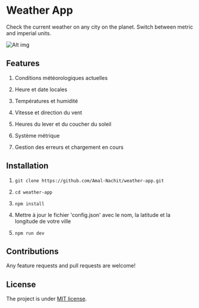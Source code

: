 # Weather App

Check the current weather on any city on the planet. Switch between metric and imperial units.

![Alt img](/Capture%20d'écran%202024-07-17%20090226.png)

## Features

1. Conditions météorologiques actuelles

2. Heure et date locales

3. Températures et humidité

4. Vitesse et direction du vent

5. Heures du lever et du coucher du soleil

6. Système métrique

7. Gestion des erreurs et chargement en cours

## Installation

1. `git clone https://github.com/Amal-Nachit/weather-app.git`

2. `cd weather-app`

3. `npm install`

4. Mettre à jour le fichier 'config.json' avec le nom, la latitude et la longitude de votre ville

5. `npm run dev`

## Contributions

Any feature requests and pull requests are welcome!

## License

The project is under [MIT license](https://choosealicense.com/licenses/mit/).
